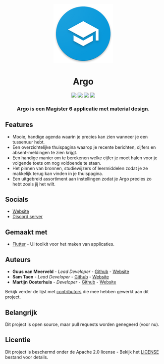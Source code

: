 <p align="center"><img src="assets/icons/icon192.png"></p>
<h1 align="center">Argo</h1>
<p align="center">
<a href="https://github.com/Argo-Client/App/actions/workflows/main.yml"><img src="https://github.com/argo-client/app/actions/workflows/main.yml/badge.svg"></a>
<a href="https://argo-magister.net"><img src="https://img.shields.io/website-up-down-green-red/https/argo-magister.net"></a>
<a href="https://discord.gg/Xc4Xzsm"><img src="https://img.shields.io/discord/750027981623263292.svg?label=&logo=discord&logoColor=ffffff&color=7389D8&labelColor=6A7EC2"></a>
<img src="https://badges.frapsoft.com/os/v2/open-source.svg?v=103">
</p>

<h3 align="center">
Argo is een Magister 6 applicatie met material design.
</h3>


## Features

- Mooie, handige agenda waarin je precies kan zien wanneer je een tussenuur hebt.
- Een overzichtelijke thuispagina waarop je recente berichten, cijfers en absent-meldingen te zien krijgt.
- Een handige manier om te berekenen welke cijfer je moet halen voor je volgende toets om nog voldoende te staan.
- Het pinnen van bronnen, studiewijzers of leermiddelen zodat je ze makkelijk terug kan vinden in je thuispagina.
- Een uitgebreid assortiment aan instellingen zodat je Argo precies zo hebt zoals jij het wilt.

## Socials

- [Website](https://argo-magister.net)
- [Discord server](https:discord.gg/Xc4Xzsm)

## Gemaakt met

- [Flutter](https://flutter.dev) - UI toolkit voor het maken van applicaties.

## Auteurs

- **Guus van Meerveld** - _Lead Developer_ - [Github](https://github.com/Guusvanmeerveld) - [Website](https://g-vm.nl)
- **Sam Taen** - _Lead Developer_ - [Github](https://github.com/Netfloex) - [Website](https://samtaen.nl)
- **Martijn Oosterhuis** - _Developer_ - [Github](https://github.com/Devostex) - [Website](https://mb-o.nl)

Bekijk verder de lijst met [contributors](https://github.com/Argo-Client/App/graphs/contributors) die mee hebben gewerkt aan dit project.

## Belangrijk

Dit project is open source, maar pull requests worden genegeerd (voor nu).

## Licentie

Dit project is beschermd onder de Apache 2.0 license - Bekijk het [LICENSE](LICENSE) bestand voor details.
